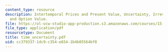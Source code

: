 ```yaml
---
content_type: resource
description: Intertemporal Prices and Present Value, Uncertainty, Irreversible Investments
  and Option Value.
file: https://ol-ocw-studio-app-production.s3.amazonaws.com/courses/15-010-economic-analysis-for-business-decisions-fall-2004/cc3793371dc9c354e6541b4b05564bf8_time_uncertainty.pdf
file_type: application/pdf
resourcetype: Document
title: time_uncertainty.pdf
uid: cc379337-1dc9-c354-e654-1b4b05564bf8
---
```

